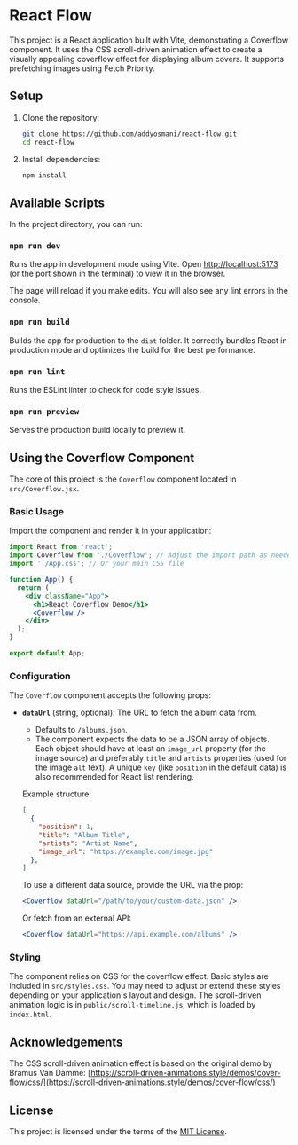 # React Flow

This project is a React application built with Vite, demonstrating a Coverflow component. It uses the CSS scroll-driven animation effect to create a visually appealing coverflow effect for displaying album covers. It supports prefetching images using Fetch Priority.


## Setup

1.  Clone the repository:
    ```bash
    git clone https://github.com/addyosmani/react-flow.git
    cd react-flow
    ```
2.  Install dependencies:
    ```bash
    npm install
    ```

## Available Scripts

In the project directory, you can run:

### `npm run dev`

Runs the app in development mode using Vite.
Open [http://localhost:5173](http://localhost:5173) (or the port shown in the terminal) to view it in the browser.

The page will reload if you make edits.
You will also see any lint errors in the console.

### `npm run build`

Builds the app for production to the `dist` folder.
It correctly bundles React in production mode and optimizes the build for the best performance.

### `npm run lint`

Runs the ESLint linter to check for code style issues.

### `npm run preview`

Serves the production build locally to preview it.

## Using the Coverflow Component

The core of this project is the `Coverflow` component located in `src/Coverflow.jsx`.

### Basic Usage

Import the component and render it in your application:

```jsx
import React from 'react';
import Coverflow from './Coverflow'; // Adjust the import path as needed
import './App.css'; // Or your main CSS file

function App() {
  return (
    <div className="App">
      <h1>React Coverflow Demo</h1>
      <Coverflow />
    </div>
  );
}

export default App;
```

### Configuration

The `Coverflow` component accepts the following props:

*   **`dataUrl`** (string, optional): The URL to fetch the album data from.
    *   Defaults to `/albums.json`.
    *   The component expects the data to be a JSON array of objects. Each object should have at least an `image_url` property (for the image source) and preferably `title` and `artists` properties (used for the image `alt` text). A unique `key` (like `position` in the default data) is also recommended for React list rendering.

    Example structure:
    ```json
    [
      {
        "position": 1,
        "title": "Album Title",
        "artists": "Artist Name",
        "image_url": "https://example.com/image.jpg"
      },
    ]
    ```

    To use a different data source, provide the URL via the prop:

    ```jsx
    <Coverflow dataUrl="/path/to/your/custom-data.json" />
    ```

    Or fetch from an external API:

    ```jsx
    <Coverflow dataUrl="https://api.example.com/albums" />
    ```

### Styling

The component relies on CSS for the coverflow effect. Basic styles are included in `src/styles.css`. You may need to adjust or extend these styles depending on your application's layout and design. The scroll-driven animation logic is in `public/scroll-timeline.js`, which is loaded by `index.html`.

## Acknowledgements

The CSS scroll-driven animation effect is based on the original demo by Bramus Van Damme:
[https://scroll-driven-animations.style/demos/cover-flow/css/](https://scroll-driven-animations.style/demos/cover-flow/css/)

## License

This project is licensed under the terms of the [MIT License](LICENSE.md).
